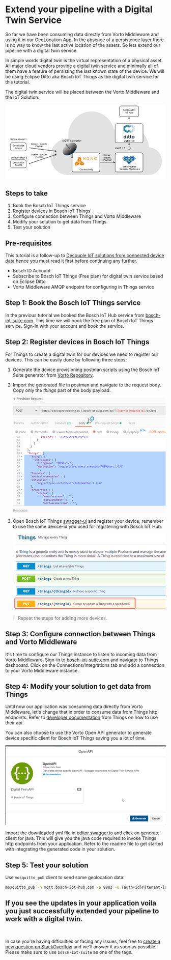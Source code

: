 # Extend your pipeline with a Digital Twin Service

So far we have been consuming data directly from Vorto Middleware and using it in our GeoLocation App. In the absence of a persistence layer there is no way to know the last active location of the assets. So lets extend our pipeline with a digital twin service.

In simple words digital twin is the virtual representation of a physical asset. All major cloud vendors provide a digital twin service and minimally all of them have a feature of persisting the last known state of the device. We will be using Eclipse Ditto aka Bosch IoT Things as the digital twin service for this tutorial.

The digital twin service will be placed between the Vorto Middleware and the IoT Solution.

<img src="../images/tutorials/decouple_tutorial/overview2.jpg" />

## Steps to take
1. Book the Bosch IoT Things service
2. Register devices in Bosch IoT Things
3. Configure connection between Things and Vorto Middleware
4. Modify your solution to get data from Things
5. Test your solution

## Pre-requisites
This tutorial is a follow-up to [Decouple IoT solutions from connected device data](https://github.com/eclipse/vorto/blob/development/docs/tutorials/create_mapping_pipeline.md) hence you must read it first before continuing any further.

- Bosch ID Account
- Subscribe to Bosch IoT Things (Free plan) for digital twin service based on Eclipse Ditto
- Vorto Middleware AMQP endpoint for configuring in Things service

## Step 1: Book the Bosch IoT Things service
In the previous tutorial we booked the Bosch IoT Hub service from [bosch-iot-suite.com](https://www.bosch-iot-suite.com). This time we will book the free plan of Bosch IoT Things service. Sign-in with your account and book the service.

## Step 2: Register devices in Bosch IoT Things

For Things to create a digital twin for our devices we need to register our devices. This can be easily done by following three steps:

1. Generate the device provisioning postman scripts using the Bosch IoT Suite generator from [Vorto Repository](vorto.eclipse.org).

2. Import the generated file in postman and navigate to the request body. Copy only the *things* part of the body payload.
	
	<img src="../images/tutorials/decouple_tutorial/registerThing.png" />

3. Open Bosch IoT Things [swagger-ui](https://apidocs.bosch-iot-suite.com/?urls.primaryName=Bosch%20IoT%20Things%20-%20API%20v2#/) and register your device, remember to use the same device-id you used for registering with Bosch IoT Hub.

	<img src="../images/tutorials/decouple_tutorial/provisionThing.png" />

> Repeat the steps for adding more devices.

## Step 3: Configure connection between Things and Vorto Middleware

It's time to configure our Things instance to listen to incoming data from Vorto Middleware. Sign-in to [bosch-iot-suite.com](https://www.bosch-iot-suite.com) and navigate to Things dashboard. Click on the Connections/Integrations tab and add a connection to your Vorto Middleware instance.

## Step 4: Modify your solution to get data from Things

Until now our application was consuming data directly from Vorto Middleware, let's change that in order to consume data from Things http endpoints. Refer to [developer documentation](https://things.eu-1.bosch-iot-suite.com/dokuwiki/doku.php?id=dev_guide:http_api:start) from Things on how to use their api.

You can also choose to use the Vorto Open API generator to generate device specific client for Bosch IoT Things saving you a lot of time.

<img src="../images/tutorials/decouple_tutorial/openapi.png" />

Import the downloaded yml file in [editor.swagger.io](https://editor.swagger.io) and click on generate client for java. This will give you the java code required to invoke Things http endpoints from your application. Refer to the readme file to get started with integrating the generated code in your solution.

## Step 5: Test your solution

Use `mosquitto_pub` client to send some geolocation data: 

```bash
mosquitto_pub -h mqtt.bosch-iot-hub.com -p 8883 -u {auth-id}@{tenant-id} -P {password} -t telemetry/{tenant-id}/4711 -m '{"longitude": "103.3223", "latitude": "3.2322"}' --cafile iothub.crt
```

If you see the updates in your application voila you just successfully extended your pipeline to work with a digital twin.
---

<br />

In case you're having difficulties or facing any issues, feel free to [create a new question on StackOverflow](https://stackoverflow.com/questions/ask) and we'll answer it as soon as possible!   
Please make sure to use `bosch-iot-suite` as one of the tags. 
